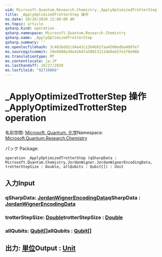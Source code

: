 ```yaml
---
uid: Microsoft.Quantum.Research.Chemistry._ApplyOptimizedTrotterStep
title: _ApplyOptimizedTrotterStep 操作
ms.date: 10/26/2020 12:00:00 AM
ms.topic: article
qsharp.kind: operation
qsharp.namespace: Microsoft.Quantum.Research.Chemistry
qsharp.name: _ApplyOptimizedTrotterStep
qsharp.summary: ''
ms.openlocfilehash: 3c463bdd2cd4e43c1264b81faa4500edbe4097e7
ms.sourcegitcommit: 29e0d88a30e4166fa580132124b0eb57e1f0e986
ms.translationtype: MT
ms.contentlocale: ja-JP
ms.lasthandoff: 10/27/2020
ms.locfileid: "92710866"
---
```

# <a name="_applyoptimizedtrotterstep-operation"></a><span data-ttu-id="f0636-102">_ApplyOptimizedTrotterStep 操作</span><span class="sxs-lookup"><span data-stu-id="f0636-102">_ApplyOptimizedTrotterStep operation</span></span>

<span data-ttu-id="f0636-103">名前空間: [Microsoft. Quantum. 化学](xref:Microsoft.Quantum.Research.Chemistry)</span><span class="sxs-lookup"><span data-stu-id="f0636-103">Namespace: [Microsoft.Quantum.Research.Chemistry](xref:Microsoft.Quantum.Research.Chemistry)</span></span>

<span data-ttu-id="f0636-104">パック [](https://nuget.org/packages/)</span><span class="sxs-lookup"><span data-stu-id="f0636-104">Package: [](https://nuget.org/packages/)</span></span>




```qsharp
operation _ApplyOptimizedTrotterStep (qSharpData : Microsoft.Quantum.Chemistry.JordanWigner.JordanWignerEncodingData, trotterStepSize : Double, allQubits : Qubit[]) : Unit
```


## <a name="input"></a><span data-ttu-id="f0636-105">入力</span><span class="sxs-lookup"><span data-stu-id="f0636-105">Input</span></span>

### <a name="qsharpdata--jordanwignerencodingdata"></a><span data-ttu-id="f0636-106">qSharpData: [JordanWignerEncodingData](xref:Microsoft.Quantum.Chemistry.JordanWigner.JordanWignerEncodingData)</span><span class="sxs-lookup"><span data-stu-id="f0636-106">qSharpData : [JordanWignerEncodingData](xref:Microsoft.Quantum.Chemistry.JordanWigner.JordanWignerEncodingData)</span></span>




### <a name="trotterstepsize--double"></a><span data-ttu-id="f0636-107">trotterStepSize: [Double](xref:microsoft.quantum.lang-ref.double)</span><span class="sxs-lookup"><span data-stu-id="f0636-107">trotterStepSize : [Double](xref:microsoft.quantum.lang-ref.double)</span></span>




### <a name="allqubits--qubit"></a><span data-ttu-id="f0636-108">allQubits: [Qubit](xref:microsoft.quantum.lang-ref.qubit)[]</span><span class="sxs-lookup"><span data-stu-id="f0636-108">allQubits : [Qubit](xref:microsoft.quantum.lang-ref.qubit)[]</span></span>





## <a name="output--unit"></a><span data-ttu-id="f0636-109">出力: [単位](xref:microsoft.quantum.lang-ref.unit)</span><span class="sxs-lookup"><span data-stu-id="f0636-109">Output : [Unit](xref:microsoft.quantum.lang-ref.unit)</span></span>

